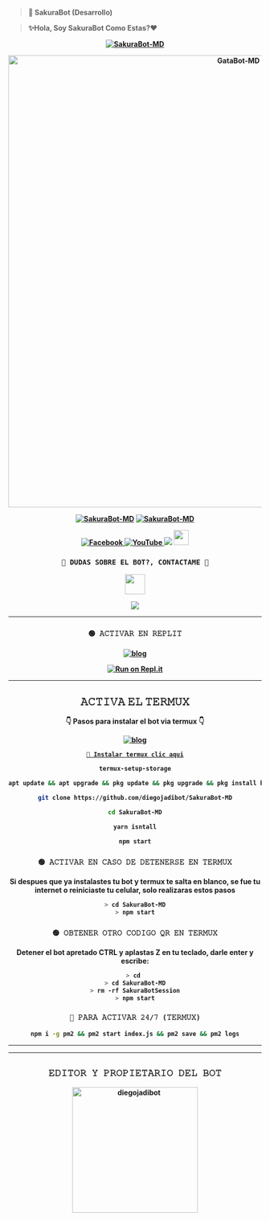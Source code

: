 > <b>  🚀 SakuraBot (Desarrollo) </b>

> <b> ✨️Hola, Soy SakuraBot Como Estas?❤️

<p align="center">
<a href="#"><img title="SakuraBot-MD" src="https://img.shields.io/badge/✨️Difruta El Bot SakuraBot-MD,Gracias Por Usarlo❤️! -red?colorA=%255ff0000&colorB=%23017e40&style=for-the-badge"></a> 
<p align="center">
<img src="https://telegra.ph/file/962f544291ef3fb46752e.jpg" alt="GataBot-MD" width="900"/>
</p>
<p align="center">
<a href="#"><img title="SakuraBot-MD" src="https://img.shields.io/badge/SI TE AGRADA EL REPOSITORIO APOYAME CON UNA 🌟 ¡GRACIAS! -red?colorA=%255ff0000&colorB=%23017e40&style=for-the-badge"></a> 
<a href="#"><img title="SakuraBot-MD" src="https://img.shields.io/badge/COMPATIBLE CON LA VERSIÓN MULTI DISPOSITIVOS DE WHATSAPP-red?colorA=%F77F48FF&colorB=%F77F48FF&style=for-the-badge">
<div align="center">
<a href="https://www.facebook.com/diegoadsarmiento?mibextid=9R9pXO/">
<img src="https://img.shields.io/badge/Facebook-1877F2?style=for-the-badge&logo=facebook&logoColor=white" alt="Facebook">
</a>
<a href="https://www.youtube.com/@diegobot02">
<img src="https://img.shields.io/badge/YouTube-FF0000?style=for-the-badge&logo=youtube&logoColor=white" alt="YouTube">
</a>
<a href="https://www.tiktok.com/@diegobot09_?_t=8ge2zeRZ04r&_r=1" target="_blank"> <img src="https://img.shields.io/badge/-TikTok-%23E4405F?style=for-the-badge&logo=tiktok&logoColor=black" target="_blank"></a> <img src="https://github.com/siegrin/siegrin/blob/main/Assets/Handshake.gif" height="30px">
</a>

### `👑 DUDAS SOBRE EL BOT?, CONTACTAME 👑`
<p align="center">
<a href="https://github.com/diegojadibot"><img src="http://readme-typing-svg.herokuapp.com?font=mono&size=14&duration=3000&color=ABF7BB&center=verdadero&vCenter=verdadero&lines=Solo+escr%C3%ADba+si+tiene+dudas." height="40px"
</p>

<a href="wa.me/573013114854" target="blank"><img src="https://img.shields.io/badge/Creador-25D366?style=for-the-badge&logo=whatsapp&logoColor=white" /></a>

------------------ 

### `🟢 𝙰𝙲𝚃𝙸𝚅𝙰𝚁 𝙴𝙽 𝚁𝙴𝙿𝙻𝙸𝚃`

[![blog](https://img.shields.io/badge/Replit-Tutorial-FF0000?style=for-the-badge&logo=youtube&logoColor=white)
](https://youtu.be/SMjCcfuyWQE)

[![Run on Repl.it](https://repl.it/badge/github/diegojadibot/SakuraBot-MD)](https://repl.it/github/diegojadibot/SakuraBot-MD) 

------------------ 

## 𝙰𝙲𝚃𝙸𝚅𝙰 𝙴𝙻 𝚃𝙴𝚁𝙼𝚄𝚇
👇 Pasos para instalar el bot via termux 👇

[![blog](https://img.shields.io/badge/Video-Tutorial-FF0000?style=for-the-badge&logo=youtube&logoColor=white)
](https://youtu.be/OhbJjp0L2QA?si=LUTw6tIkQmP7XOhp)

[`💫 Instalar termux clic aqui`](https://www.mediafire.com/file/3hsvi3xkpq3a64o/termux_118.apk/file)

```bash
termux-setup-storage
```
```bash
apt update && apt upgrade && pkg update && pkg upgrade && pkg install bash && pkg install libwebp && pkg install git -y && pkg install nodejs -y && pkg install ffmpeg -y && pkg install wget && pkg install imagemagick -y && pkg install yarn
```
```bash
git clone https://github.com/diegojadibot/SakuraBot-MD
```
```bash
cd SakuraBot-MD
```
```bash
yarn isntall
```
```bash
npm start
```

### `🟢 𝙰𝙲𝚃𝙸𝚅𝙰𝚁 𝙴𝙽 𝙲𝙰𝚂𝙾 𝙳𝙴 𝙳𝙴𝚃𝙴𝙽𝙴𝚁𝚂𝙴 𝙴𝙽 𝚃𝙴𝚁𝙼𝚄𝚇`
Si despues que ya instalastes tu bot y termux te salta en blanco, se fue tu internet o reiniciaste tu celular, solo realizaras estos pasos
```bash
> cd SakuraBot-MD
> npm start
```
### `🟢 𝙾𝙱𝚃𝙴𝙽𝙴𝚁 𝙾𝚃𝚁𝙾 𝙲𝙾𝙳𝙸𝙶𝙾 𝚀𝚁 𝙴𝙽 𝚃𝙴𝚁𝙼𝚄𝚇`
Detener el bot apretado CTRL y aplastas Z en tu teclado, darle enter y escribe:
```bash
> cd 
> cd SakuraBot-MD
> rm -rf SakuraBotSession
> npm start
```
### `🤖 𝙿𝙰𝚁𝙰 𝙰𝙲𝚃𝙸𝚅𝙰𝚁 𝟸𝟺/𝟽 (𝚃𝙴𝚁𝙼𝚄𝚇)`
```bash
npm i -g pm2 && pm2 start index.js && pm2 save && pm2 logs
```

------------------ 

------------------ 

## `𝙴𝙳𝙸𝚃𝙾𝚁 𝚈 𝙿𝚁𝙾𝙿𝙸𝙴𝚃𝙰𝚁𝙸𝙾 𝙳𝙴𝙻 𝙱𝙾𝚃`

<a href="https://github.com/diegojadibot"><img src="https://github.com/diegojadibot.png" width="250" height="250" alt="diegojadibot"/></a>
